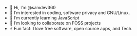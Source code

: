 - 👋 Hi, I’m @samdev360
- 👀 I’m interested in coding, software privacy and GNU/Linux.
- 🌱 I’m currently learning JavaScript
- 💞️ I’m looking to collaborate on FOSS projects
- ⚡ Fun fact: I love free software, open source apps, and Tech.

<!---
samdev360/samdev360 is a ✨ special ✨ repository because its `README.md` (this file) appears on your GitHub profile.
You can click the Preview link to take a look at your changes.
--->
